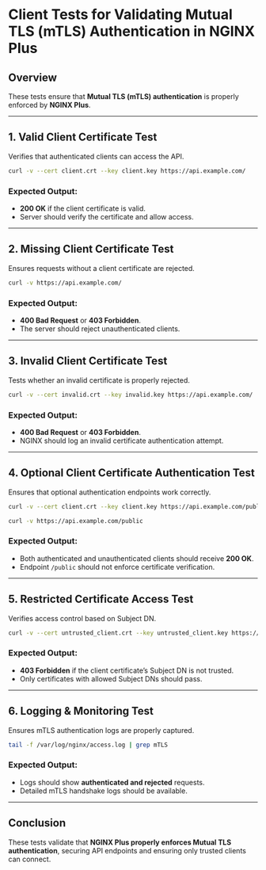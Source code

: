 # Client Tests for Validating Mutual TLS (mTLS) Authentication in NGINX Plus

## Overview
These tests ensure that **Mutual TLS (mTLS) authentication** is properly enforced by **NGINX Plus**.

---

## 1. **Valid Client Certificate Test**
Verifies that authenticated clients can access the API.

```sh
curl -v --cert client.crt --key client.key https://api.example.com/
```

### Expected Output:
- **200 OK** if the client certificate is valid.
- Server should verify the certificate and allow access.

---

## 2. **Missing Client Certificate Test**
Ensures requests without a client certificate are rejected.

```sh
curl -v https://api.example.com/
```

### Expected Output:
- **400 Bad Request** or **403 Forbidden**.
- The server should reject unauthenticated clients.

---

## 3. **Invalid Client Certificate Test**
Tests whether an invalid certificate is properly rejected.

```sh
curl -v --cert invalid.crt --key invalid.key https://api.example.com/
```

### Expected Output:
- **400 Bad Request** or **403 Forbidden**.
- NGINX should log an invalid certificate authentication attempt.

---

## 4. **Optional Client Certificate Authentication Test**
Ensures that optional authentication endpoints work correctly.

```sh
curl -v --cert client.crt --key client.key https://api.example.com/public
```

```sh
curl -v https://api.example.com/public
```

### Expected Output:
- Both authenticated and unauthenticated clients should receive **200 OK**.
- Endpoint `/public` should not enforce certificate verification.

---

## 5. **Restricted Certificate Access Test**
Verifies access control based on Subject DN.

```sh
curl -v --cert untrusted_client.crt --key untrusted_client.key https://api.example.com/secure
```

### Expected Output:
- **403 Forbidden** if the client certificate’s Subject DN is not trusted.
- Only certificates with allowed Subject DNs should pass.

---

## 6. **Logging & Monitoring Test**
Ensures mTLS authentication logs are properly captured.

```sh
tail -f /var/log/nginx/access.log | grep mTLS
```

### Expected Output:
- Logs should show **authenticated and rejected** requests.
- Detailed mTLS handshake logs should be available.

---

## Conclusion
These tests validate that **NGINX Plus properly enforces Mutual TLS authentication**, securing API endpoints and ensuring only trusted clients can connect.

